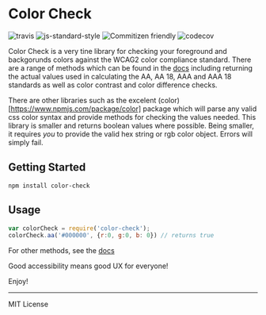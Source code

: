# Color Check
![travis](https://img.shields.io/travis/motleydev/color-check.svg)
![js-standard-style](https://img.shields.io/badge/code%20style-standard-brightgreen.svg)
![Commitizen friendly](https://img.shields.io/badge/commitizen-friendly-brightgreen.svg)
![codecov](https://img.shields.io/codecov/c/github/motleydev/color-check.svg)

Color Check is a very tine library for checking your foreground and backgorunds colors against the WCAG2 color compliance standard. There are a range of methods which can be found in the [docs](/docs/api.md) including returning the actual values used in calculating the AA, AA 18, AAA and AAA 18 standards as well as color contrast and color difference checks.

There are other libraries such as the excelent (color)[https://www.npmjs.com/package/color] package which will parse any valid css color syntax and provide methods for checking the values needed. This library is smaller and returns boolean values where possible. Being smaller, it requires *you* to provide the valid hex string or rgb color object. Errors will simply fail.

## Getting Started

`npm install color-check`

## Usage

``` javascript
var colorCheck = require('color-check');
colorCheck.aa('#000000', {r:0, g:0, b: 0}) // returns true
```

For other methods, see the [docs](/docs/api.md)

Good accessibility means good UX for everyone!

Enjoy!

---

MIT License
